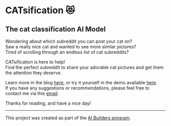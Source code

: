# CATsification 😻
## The cat classification AI Model

Wondering about which subreddit you can post your cat on?  
Saw a really nice cat and wanted to see more similar pictures?  
Tired of scrolling through an endless list of cat subreddits?  

CATsification is here to help!  
Find the perfect subreddit to share your adorable cat pictures and get them the attention they deserve. 

Learn more in the blog [here](https://pawin.tk/links/CATsification-blog), or try it yourself in the demo available [here](https://pawin.tk/ai/CATsification).   
If you have any suggestions or recommendations, please feel free to contact me via this [email](mailto:contact@pawin.tk).

Thanks for reading, and have a nice day!
<hr>

This project was created as part of the [AI Builders program](https://ai-builders.github.io/).

